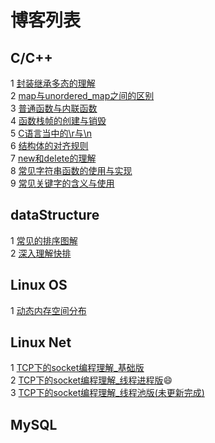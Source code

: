# 博客列表
## C/C++
1 [封装继承多态的理解](https://github.com/Lp700750/Blogs/blob/master/Article/%E7%BB%A7%E6%89%BF%E5%B0%81%E8%A3%85%E5%A4%9A%E6%80%81%E7%9A%84%E7%90%86%E8%A7%A3.md)  
2 [map与unordered_map之间的区别](https://github.com/Lp700750/Blogs/blob/master/Article/map%E4%B8%8Eunordered_map.md)  
3 [普通函数与内联函数](https://github.com/Lp700750/Blogs/blob/master/Article/%E6%99%AE%E9%80%9A%E5%87%BD%E6%95%B0%E4%B8%8E%E5%86%85%E8%81%94%E5%87%BD%E6%95%B0.md)  
4 [函数栈帧的创建与销毁](https://github.com/Lp700750/Blogs/blob/master/Article/%E5%87%BD%E6%95%B0%E6%A0%88%E5%B8%A7%E7%9A%84%E5%88%9B%E5%BB%BA%E4%B8%8E%E9%94%80%E6%AF%81.md)   
5 [C语言当中的\r与\n](https://github.com/Lp700750/Blogs/blob/master/Article/C%E8%AF%AD%E8%A8%80%E5%BD%93%E4%B8%AD%E7%9A%84%5Cn%E4%B8%8E%5Cr.md)   
6 [结构体的对齐规则](https://github.com/Lp700750/Blogs/blob/master/Article/%E7%BB%93%E6%9E%84%E4%BD%93%E7%9A%84%E5%AF%B9%E9%BD%90.md)   
7 [new和delete的理解](https://github.com/Lp700750/Blogs/blob/master/Article/new%E5%92%8Cdelete%E7%9A%84%E7%90%86%E8%A7%A3.md)   
8 [常见字符串函数的使用与实现](https://github.com/Lp700750/Blogs/blob/master/Article/%E5%B8%B8%E8%A7%81%E5%AD%97%E7%AC%A6%E4%B8%B2%E5%87%BD%E6%95%B0%E7%9A%84%E4%BD%BF%E7%94%A8%E4%B8%8E%E5%AE%9E%E7%8E%B0.md)   
9 [常见关键字的含义与使用]()
## dataStructure
1 [常见的排序图解](https://github.com/Lp700750/Blogs/blob/master/Article/%E5%B8%B8%E8%A7%81%E7%9A%84%E6%8E%92%E5%BA%8F%E5%9B%BE%E8%A7%A3.md)   
2 [深入理解快排](https://github.com/Lp700750/Blogs/blob/master/Article/%E6%B7%B1%E5%85%A5%E7%90%86%E8%A7%A3%E5%BF%AB%E6%8E%92.md)
## Linux OS
1 [动态内存空间分布](https://github.com/Lp700750/Blogs/blob/master/Article/%E5%8A%A8%E6%80%81%E5%86%85%E5%AD%98%E7%A9%BA%E9%97%B4%E7%9A%84%E5%88%86%E5%B8%83.md)
## Linux Net
1 [TCP下的socket编程理解_基础版](https://github.com/Lp700750/Blogs/blob/master/Article/TCP%E4%B8%8B%E7%9A%84socket%E7%BD%91%E7%BB%9C%E7%BC%96%E7%A8%8B_%E5%9F%BA%E7%A1%80%E7%89%88.md)  
2 [TCP下的socket编程理解_线程进程版](https://github.com/Lp700750/Blogs/blob/master/Article/TCP%E4%B8%8B%E7%9A%84socket%E7%BC%96%E7%A8%8B%E7%90%86%E8%A7%A3_%E7%BA%BF%E7%A8%8B%E8%BF%9B%E7%A8%8B%E7%89%88.md):smile:  
3 [TCP下的socket编程理解_线程池版(未更新完成)](https://github.com/Lp700750/Blogs/blob/master/Article/TCP%E4%B8%8B%E7%9A%84socket%E7%BC%96%E7%A8%8B%E7%90%86%E8%A7%A3_%E7%BA%BF%E7%A8%8B%E6%B1%A0%E7%89%88.md)       
## MySQL
